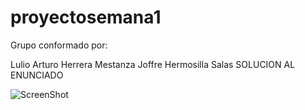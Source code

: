 # proyectosemana1
Grupo conformado por:

Lulio Arturo Herrera Mestanza
Joffre Hermosilla Salas
SOLUCION AL ENUNCIADO 

![ScreenShot](https://app.diagrams.net/#Hjoffrehermosilla%2Fproyectosemana1%2Fmaster%2Fproyectosemana1%2FCUN%20proyecto%20semana%201.drawio.pngg) 




